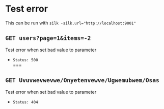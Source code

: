 # Test error

This can be run with `silk -silk.url="http://localhost:9001"`

## `GET users?page=1&items=-2`

Test error when set bad value to parameter  

* `Status: 500`  
===  

## `GET Uvuvwevwevwe/Onyetenvewve/Ugwemubwem/Osas`

Test error when set bad value to parameter

* `Status: 404`




